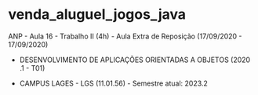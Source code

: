 # venda_aluguel_jogos_java

ANP - Aula 16 - Trabalho II (4h) - Aula Extra de Reposição (17/09/2020 - 17/09/2020)


- DESENVOLVIMENTO DE APLICAÇÕES ORIENTADAS A OBJETOS (2020 .1 - T01)

- CAMPUS LAGES - LGS (11.01.56) - Semestre atual: 2023.2
